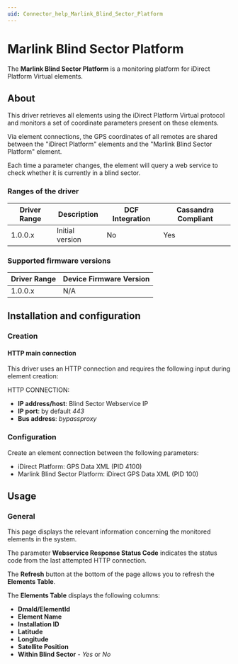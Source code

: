 ```yaml
---
uid: Connector_help_Marlink_Blind_Sector_Platform
---
```


# Marlink Blind Sector Platform

The **Marlink Blind Sector Platform** is a monitoring platform for iDirect Platform Virtual elements.

## About

This driver retrieves all elements using the iDirect Platform Virtual protocol and monitors a set of coordinate parameters present on these elements.

Via element connections, the GPS coordinates of all remotes are shared between the "iDirect Platform" elements and the "Marlink Blind Sector Platform" element.

Each time a parameter changes, the element will query a web service to check whether it is currently in a blind sector.

### Ranges of the driver

| **Driver Range** | **Description** | **DCF Integration** | **Cassandra Compliant** |
|------------------|-----------------|---------------------|-------------------------|
| 1.0.0.x          | Initial version | No                  | Yes                     |

### Supported firmware versions

| **Driver Range** | **Device Firmware Version** |
|------------------|-----------------------------|
| 1.0.0.x          | N/A                         |

## Installation and configuration

### Creation

#### HTTP main connection

This driver uses an HTTP connection and requires the following input during element creation:

HTTP CONNECTION:

- **IP address/host**: Blind Sector Webservice IP
- **IP port**: by default *443*
- **Bus address**: *bypassproxy*

### Configuration

Create an element connection between the following parameters:

- iDirect Platform: GPS Data XML (PID 4100)
- Marlink Blind Sector Platform: iDirect GPS Data XML (PID 100)

## Usage

### General

This page displays the relevant information concerning the monitored elements in the system.

The parameter **Webservice Response Status Code** indicates the status code from the last attempted HTTP connection.

The **Refresh** button at the bottom of the page allows you to refresh the **Elements Table**.

The **Elements Table** displays the following columns:

- **DmaId/ElementId**
- **Element Name**
- **Installation ID**
- **Latitude**
- **Longitude**
- **Satellite Position**
- **Within Blind Sector** - *Yes* or *No*
